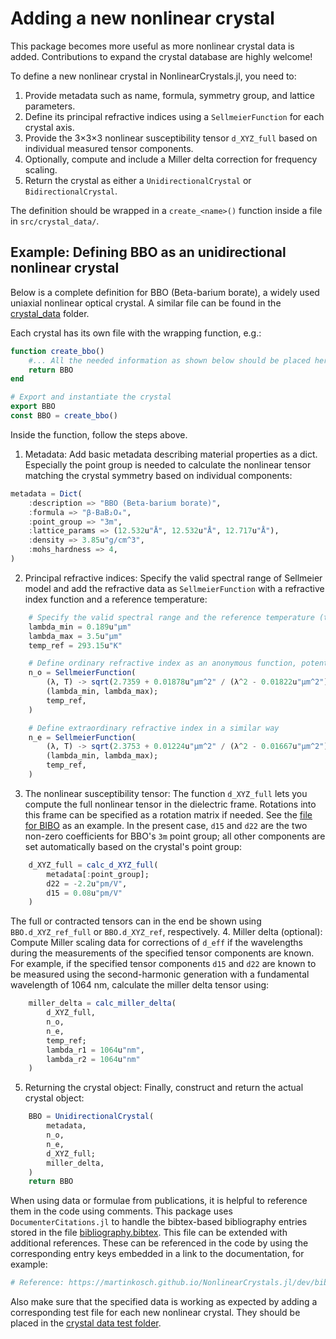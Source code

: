 # Adding a new nonlinear crystal

This package becomes more useful as more nonlinear crystal data is added. Contributions to expand the crystal database are highly welcome!
 
To define a new nonlinear crystal in NonlinearCrystals.jl, you need to:

1. Provide metadata such as name, formula, symmetry group, and lattice parameters.
2. Define its principal refractive indices using a `SellmeierFunction` for each crystal axis.
3. Provide the 3×3×3 nonlinear susceptibility tensor `d_XYZ_full` based on individual measured tensor components.
4. Optionally, compute and include a Miller delta correction for frequency scaling.
5. Return the crystal as either a `UnidirectionalCrystal` or `BidirectionalCrystal`.

The definition should be wrapped in a `create_<name>()` function inside a file in `src/crystal_data/`.

## Example: Defining BBO as an unidirectional nonlinear crystal
Below is a complete definition for BBO (Beta-barium borate), a widely used uniaxial nonlinear optical crystal. A similar file can be found in the [crystal_data](https://github.com/martinkosch/NonlinearCrystals.jl/tree/main/src/crystal_data) folder. 

Each crystal has its own file with the wrapping function, e.g.:



```julia
function create_bbo()
    #... All the needed information as shown below should be placed here
    return BBO
end

# Export and instantiate the crystal
export BBO
const BBO = create_bbo()
```

Inside the function, follow the steps above.

1. Metadata: Add basic metadata describing material properties as a dict. Especially the point group is needed to calculate the nonlinear tensor matching the crystal symmetry  based on individual components: 
```julia
metadata = Dict(
    :description => "BBO (Beta-barium borate)",
    :formula => "β-BaB₂O₄",
    :point_group => "3m",
    :lattice_params => (12.532u"Å", 12.532u"Å", 12.717u"Å"),
    :density => 3.85u"g/cm^3",
    :mohs_hardness => 4,
)
```
2. Principal refractive indices: Specify the valid spectral range of Sellmeier model and add the refractive data as `SellmeierFunction` with a refractive index function and a reference temperature: 

```julia
    # Specify the valid spectral range and the reference temperature (typically room temperature) of the Sellmeier model
    lambda_min = 0.189u"µm"
    lambda_max = 3.5u"µm"
    temp_ref = 293.15u"K"

    # Define ordinary refractive index as an anonymous function, potentially also incorporating thermo-optic data
    n_o = SellmeierFunction(
        (λ, T) -> sqrt(2.7359 + 0.01878u"µm^2" / (λ^2 - 0.01822u"µm^2") - 0.01354u"µm^-2" * λ^2) - 16.6e-6u"K^-1" * (T - temp_ref),
        (lambda_min, lambda_max);
        temp_ref,
    )

    # Define extraordinary refractive index in a similar way
    n_e = SellmeierFunction(
        (λ, T) -> sqrt(2.3753 + 0.01224u"µm^2" / (λ^2 - 0.01667u"µm^2") - 0.01516u"µm^-2" * λ^2) - 9.3e-6u"K^-1" * (T - temp_ref),
        (lambda_min, lambda_max);
        temp_ref,
    )
```
3. The nonlinear susceptibility tensor: 
The function `d_XYZ_full` lets you compute the full nonlinear tensor in the dielectric frame. Rotations into this frame can be specified as a rotation matrix if needed. See the [file for BIBO](https://github.com/martinkosch/NonlinearCrystals.jl/blob/main/src/crystal_data/bibo.jl) as an example.
In the present case, `d15` and `d22` are the two non-zero coefficients for BBO's `3m` point group; all other components are set automatically based on the crystal's point group: 
```julia
    d_XYZ_full = calc_d_XYZ_full(
        metadata[:point_group]; 
        d22 = -2.2u"pm/V", 
        d15 = 0.08u"pm/V"
    )
```
The full or contracted tensors can in the end be shown using `BBO.d_XYZ_ref_full` or `BBO.d_XYZ_ref`, respectively. 
4. Miller delta (optional): Compute Miller scaling data for corrections of `d_eff` if the wavelengths during the measurements of the specified tensor components are known. For example, if the specified tensor components `d15` and `d22` are known to be measured using the second-harmonic generation with a fundamental wavelength of 1064 nm, calculate the miller delta tensor using: 
```julia
    miller_delta = calc_miller_delta(
        d_XYZ_full, 
        n_o, 
        n_e, 
        temp_ref; 
        lambda_r1 = 1064u"nm", 
        lambda_r2 = 1064u"nm"
    )
```
5. Returning the crystal object: Finally, construct and return the actual crystal object:
```julia
    BBO = UnidirectionalCrystal(
        metadata,
        n_o,
        n_e,
        d_XYZ_full;
        miller_delta,
    )
    return BBO
```

When using data or formulae from publications, it is helpful to reference them in the code using comments. This package uses `DocumenterCitations.jl` to handle the bibtex-based bibliography entries stored in the file [bibliography.bibtex](https://github.com/martinkosch/NonlinearCrystals.jl/tree/main/docs/src/bibliography.bibtex). This file can be extended with additional references. These can be referenced in the code by using the corresponding entry keys embedded in a link to the documentation, for example:
```julia
# Reference: https://martinkosch.github.io/NonlinearCrystals.jl/dev/bibliography/#dmitriev2013handbook
```

Also make sure that the specified data is working as expected by adding a corresponding test file for each new nonlinear crystal. They should be placed in the [crystal data test folder](https://github.com/martinkosch/NonlinearCrystals.jl/tree/main/test/crystal_data_tests). 

